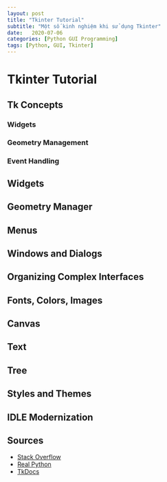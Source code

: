 ```yaml
---
layout: post
title: "Tkinter Tutorial"
subtitle: "Một số kinh nghiệm khi sử dụng Tkinter"
date:   2020-07-06
categories: [Python GUI Programming]
tags: [Python, GUI, Tkinter]
---
```


# Tkinter Tutorial

## Tk Concepts

### Widgets

### Geometry Management

### Event Handling

## Widgets

## Geometry Manager

## Menus

## Windows and Dialogs

## Organizing Complex Interfaces

## Fonts, Colors, Images

## Canvas

## Text

## Tree

## Styles and Themes

## IDLE Modernization

## Sources

- [Stack Overflow](https://stackoverflow.com/)
- [Real Python](https://realpython.com/python-gui-tkinter/)
- [TkDocs](https://tkdocs.com/tutorial/index.html)
